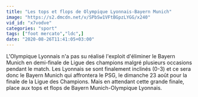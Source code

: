 ```yaml
---
title: "Les tops et flops de Olympique Lyonnais-Bayern Munich"
image: "https://s2.dmcdn.net/v/SPbSw1VFtBGpzLYGG/x240"
vid_id: "x7vodve"
categories: "sport"
tags: ["foot mercato","ldc",]
date: "2020-08-26T11:41:05+03:00"
---
```

L'Olympique Lyonnais n'a pas su réalisé l'exploit d'éliminer le Bayern Munich en demi-finale de Ligue des champions malgré plusieurs occasions pendant le match. Les Lyonnais se sont finalement inclinés (0-3) et ce sera donc le Bayern Munich qui affrontera le PSG, le dimanche 23 août pour la finale de la Ligue des Champions. Mais en attendant cette grande finale, place aux tops et flops de Bayern Munich-Olympique Lyonnais.
